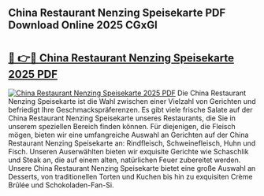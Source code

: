 ## China Restaurant Nenzing Speisekarte PDF Download Online 2025 CGxGl

# <h2><a href="http://gc6wh3i.nevu.top/?p=China+Restaurant+Nenzing+Speisekarte">🔗 👉🔴 China Restaurant Nenzing Speisekarte 2025 PDF</a></h2>

[![China Restaurant Nenzing Speisekarte 2025 PDF](https://i.imgur.com/dBaPXMq.png)](http://gc6wh3i.nevu.top/?p=China+Restaurant+Nenzing+Speisekarte)
Die China Restaurant Nenzing Speisekarte ist die Wahl zwischen einer Vielzahl von Gerichten und befriedigt Ihre Geschmackspräferenzen. Es gibt viele frische Salate auf der China Restaurant Nenzing Speisekarte unseres Restaurants, die Sie in unserem speziellen Bereich finden können. Für diejenigen, die Fleisch mögen, bieten wir eine umfangreiche Auswahl an Gerichten auf der China Restaurant Nenzing Speisekarte an: Rindfleisch, Schweinefleisch, Huhn und Fisch. Unseren Auserwählten bieten wir exquisite Gerichte wie Schaschlik und Steak an, die auf einem alten, natürlichen Feuer zubereitet werden. Unsere China Restaurant Nenzing Speisekarte bietet eine große Auswahl an Desserts, von traditionellen Torten und Kuchen bis hin zu exquisiten Crème Brûlée und Schokoladen-Fan-Si.
